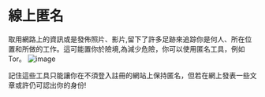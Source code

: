 [Title]: # (線上匿名)
[Order]: # (0)

# 線上匿名

取用網路上的資訊或是發佈照片、影片,留下了許多足跡來追踪你是何人、所在位置和所做的工作。這可能置你於險境,為減少危險，你可以使用匿名工具，例如Tor。
![image](interneta1.png)

記住這些工具只能讓你在不須登入註冊的網站上保持匿名，但若在網上發表一些文章或許仍可認出你的身份!
